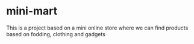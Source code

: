 # mini-mart
This is a project based on a mini online store where we can find products based on fodding, clothing and gadgets
